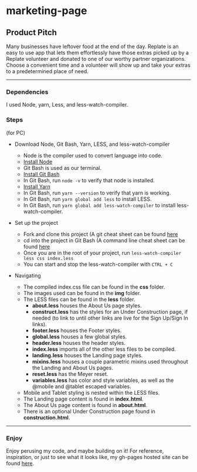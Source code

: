

# marketing-page

## Product Pitch

Many businesses have leftover food at the end of the day. Replate is an easy to use app that lets them effortlessly have those extras picked up by a Replate volunteer and donated to one of our worthy partner organizations. Choose a convenient time and a volunteer will show up and take your extras to a predetermined place of need.

---

### Dependencies

I used Node, yarn, Less, and less-watch-compiler.


### Steps
(for PC)
* Download Node, Git Bash, Yarn, LESS, and less-watch-compiler

    * Node is the compiler used to convert language into code.
    * [Install Node](https://nodejs.org/en/)
    * Git Bash is used as our terminal.
    * [Install Git Bash](https://git-scm.com/download/win)
    * In Git Bash, run `node -v` to verify that node is installed.
    * [Install Yarn](https://yarnpkg.com/en/docs/install#windows-stable)
    * In Git Bash, run `yarn --version` to verify that yarn is working.
    * In Git Bash, run `yarn global add less` to install LESS.
    * In Git Bash, run `yarn global add less-watch-compiler` to install less-watch-compiler.

* Set up the project

    * Fork and clone this project (A git cheat sheet can be found [here](https://www.git-tower.com/blog/git-cheat-sheet)
    * cd into the project in Git Bash (A command line cheat sheet can be found [here](https://www.git-tower.com/blog/command-line-cheat-sheet/)
    * Once you are in the root of your project, run `less-watch-compiler less css index.less`
    * You can start and stop the less-watch-compiler with `CTRL + C`

* Navigating

    * The compiled index.css file can be found in the **css** folder.
    * The images used can be found in the **img** folder.
    * The LESS files can be found in the **less** folder.
        * **about.less** houses the About Us page styles.
        * **construct.less** has the styles for an Under Construction page, if needed (to link to until other links are live for the Sign Up/Sign In links).
        * **footer.less** houses the Footer styles.
        * **global.less** houses a few global styles.
        * **header.less** houses the header styles.
        * **index.less** imports all of the other less files to be compiled.
        * **landing.less** houses the Landing page styles.
        * **mixins.less** houses a couple parametric mixins used throughout the Landing and About Us pages.
        * **reset.less** has the Meyer reset.
        * **variables.less** has color and style variables, as well as the @mobile and @tablet escaped variables.
    * Mobile and Tablet styling is nested within the LESS files.
    * The Landing page content is found in **index.html**.
    * The About Us page content is found in **about.html**.
    * There is an optional Under Construction page found in **construction.html**.

---

### Enjoy

Enjoy perusing my code, and maybe building on it! For reference, inspiration, or just to see what it looks like, my gh-pages hosted site can be found [here](https://buildweek-replate.github.io/marketing-page/index.html).